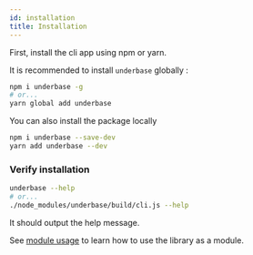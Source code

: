 ```yaml
---
id: installation
title: Installation
---
```


First, install the cli app using npm or yarn.

It is recommended to install `underbase` globally :

```bash
npm i underbase -g
# or...
yarn global add underbase
```

You can also install the package locally

```bash
npm i underbase --save-dev
yarn add underbase --dev
```

### Verify installation

```bash
underbase --help
# or...
./node_modules/underbase/build/cli.js --help
```

It should output the help message.

See [module usage](module-usage) to learn how to use the library as a module.
